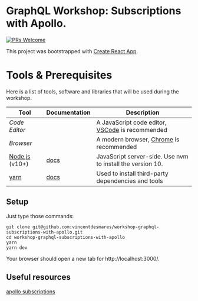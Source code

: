 # GraphQL Workshop: Subscriptions with Apollo.

[![PRs Welcome][prs-badge]][prs]

This project was bootstrapped with [Create React App][cra].

# Tools & Prerequisites

Here is a list of tools, software and libraries that will be used during the workshop.

| Tool                                     | Documentation                                         | Description                                                                       |
| ---------------------------------------- | ----------------------------------------------------- | --------------------------------------------------------------------------------- |
| _Code Editor_                            |                                                       | A JavaScript code editor, [VSCode](https://code.visualstudio.com/) is recommended |
| _Browser_                                |                                                       | A modern browser, [Chrome](https://www.google.com/chrome/) is recommended         |
| [Node.js](https://nodejs.org/en/) (v10+) | [docs](https://nodejs.org/dist/latest-v8.x/docs/api/) | JavaScript server-side. Use nvm to install the version 10.                        |
| [yarn](https://yarnpkg.com)              | [docs][yarn-install]                                  | Used to install third-party dependencies and tools                                |

## Setup

Just type those commands:

```
git clone git@github.com:vincentdesmares/workshop-graphql-subscriptions-with-apollo.git
cd workshop-graphql-subscriptions-with-apollo
yarn
yarn dev
```

Your browser should open a new tab for http://localhost:3000/.

## Useful resources

[apollo subscriptions](https://www.apollographql.com/docs/apollo-server/features/subscriptions)

[cra]: https://github.com/facebook/create-react-app
[yarn-install]: https://yarnpkg.com/en/docs/install#mac-stable
[prs-badge]: https://img.shields.io/badge/PRs-welcome-brightgreen.svg?style=flat-square
[prs]: http://makeapullrequest.com
